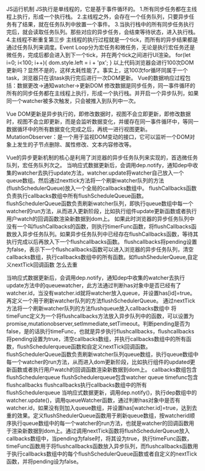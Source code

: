 JS运行机制
JS执行是单线程的，它是基于事件循环的。
1.所有同步任务都在主线程上执行，形成一个执行栈。
2.主线程之外，会存在一个任务队列，只要异步任务有了结果，就在任务队列中放置一个事件。
3.当执行栈中的所有同步任务执行完后，就会读取任务队列。那些对应的异步任务，会结束等待状态，进入执行栈。
4.主线程不断重复第三步
主线程的执行过程就是一个tick，而所有的异步结果都是通过任务队列来调度。Event Loop分为宏任务和微任务，无论是执行宏任务还是微任务，完成后都会进入到下一个tick，并在两个tick之间进行UI渲染。
for(let i=0; i<100; i++){
    dom.style.left = i + 'px';
}
以上代码浏览器会进行100次DOM更新吗？显然不是的，这样太耗性能了。事实上，这100次for循环同属于一个task，浏览器只在该task执行完后进行一次DOM更新。
Vue的数据响应过程包括：数据更改->通知watcher->更新DOM
修改数据是同步任务，同一事件循环的所有的同步任务都在主线程上执行，形成一个执行栈。并开启一个异步队列，如果同一个watcher被多次触发，只会被推入到队列中一次。

Vue DOM更新是异步执行的，即修改数据时，视图不会立即更新，即修改数据时，视图不会立即更新，而是会监听数据变化，并缓存在同一事件循环中，等同一数据循环中的所有数据变化完成之后，再统一进行视图更新。
MutationObserver：是一个用于监视DOM变动的接口，它可以监听一个DOM对象上发生的子节点删除、属性修改、文本内容修改等。

Vue的异步更新机制的核心是利用了浏览器的异步任务队列来实现的，首选微任务队列，宏任务队列次之。
当响应式数据更新后，会调用dep.notify，通知dep中收集的watcher去执行update方法，watcher.update将watcher自己放入一个queue数组。然后通过nexttick方法将一个刷新watcher队列的方法(flushSchedulerQueue)放入一个全局的callbacks数组中。
flushCallbacks函数负责执行callbacks数组中所有flushScheduleQueue函数。
flushSchedulerQueue函数负责刷新watcher队列，即执行queue数组中每一个watcher的run方法，从而进入更新阶段，比如执行组件update更新函数或者执行用户watch的回调函数渲染新数据到dom上。
如果此时浏览器的异步任务队列中没有一个叫flushCallbacks的函数，则执行timerFunc函数，将flushCallbacks函数放入异步任务队列。如果异步任务队列中已经存在flushCallbacks函数，等待其执行完成以后再放入下一个flushcallbacks函数。
flushcallbacks将pending设置为false，表示下一个flushcallbacks函数可以进入浏览器的异步任务队列，清空callbacks数组，执行callbacks数组中的所有函数。如flushShedulerQueue,自定义nextTick回调函数
怎么去重

当响应式数据更新后，会调用dep.notify，通知dep中收集的watcher去执行update方法中的queuewatcher，此方法通过判断has对象中是否已经有了watcher.id，当没有watcher.id就将watcher放入queue，并设置has[id]=true。再定义一个用于刷新watcher队列的方法flushSchedulerQueue。
通过nextTick方法将一个刷新watcher队列的方法flushqueue放入callbacks数组中
将timeFunc定义为一个将flushcallbacks方法放入异步队列中的函数，可以设置为promise,mutationobserver,setImmediate,setTimeout。判断pending是否为false，是的话执行timeFunc，也就是异步执行flushcallbacks，flushcallbacks将pending设置为true，清空callbacks数组，并执行callbacks数组中的所有函数，flushSchedulerqueue函数和自定义nextTick回调函数。flushSchedulerQueue函数负责刷新watcher队列queue数组，执行queue数组中每一个watcher的run方法，从而进入dom更新阶段，比如执行组件的updated更新函数或者执行用户watch的回调函数渲染新数据到dom上。
callbacks数组包含flushSchedulerqueue
flushSchedulerqueue包含watcher queue
timefunc包含flushcallbacks
flushcallbacks执行callbacks数组中的所有flushSchedulerqueue
当响应式数据更新，调用dep.notify()，执行dep数组中的watcher.update()，调用queueWatcher函数，通过判断has对象中是否有watcher.id，如果没有则加入queue数组，并设置has[watcher.id]=true，达到去重的效果。定义flushShedulerQueue函数用于刷新queue数组，按watcherid顺序执行queue数组中的每一个watcher的run方法，也就是watcher的回调函数用于渲染新数据到dom上。通过调用nextTick函数将flushSchedulerQueue放入callbacks数组中，当pending为false时，将其设为true，执行timeFunc函数，timeFunc函数用于将flushcallbacks函数放入异步队列，而flushcallbacks函数用于执行callbacks数组中的每个flushSchedulerQueue函数或者自定义的nextTick函数，并将pending设为false。
